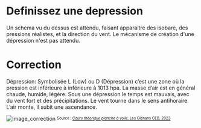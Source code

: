 ﻿# Definissez une depression
  Un schema vu du dessus est attendu, faisant apparaitre des isobare, des pressions réalistes, et la direction du vent.
  Le mécanisme de création d'une dépression n'est pas attendu.

# Correction

Dépression: Symbolisée L (Low) ou D (Dépression) c’est une zone où la pression est inférieure à inférieure à 1013 hpa. La masse d’air est en général chaude, humide, légère. Sous une dépression le temps est mauvais, avec du vent fort et des précipitations. 
Le vent tourne dans le sens antihoraire. L’air monte, il subit une ascendance. 

![image_correction](./images/depression_haut.png)
<sup><sub>Source : [*Cours théorique planche à voile*, Les Glénans CEB, 2023](https://encadrementbenevole.glenans.asso.fr/wp-content/uploads/2023/07/Cours-theorique-PAV-Version-1.pdf) </sub></sup>